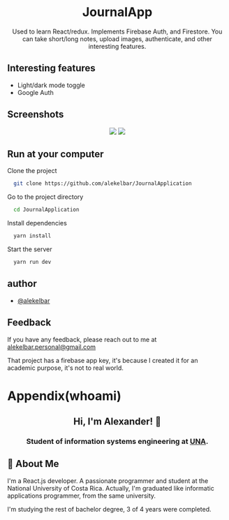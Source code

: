
<h1 align="center"> JournalApp </h1>

<p align="center"> Used to learn React/redux. Implements Firebase Auth, and Firestore. You can take short/long notes, upload images, authenticate, and other interesting features. </p>

## Interesting features

- Light/dark mode toggle
- Google Auth


## Screenshots
<p align="center">
    <img src="https://i.postimg.cc/3N6J7w92/journal-Desktop.png"/>
    <img src="https://i.postimg.cc/kMh5Wj9D/journal-Mobile.png"/>
</p>

## Run at your computer

Clone the project

```bash
  git clone https://github.com/alekelbar/JournalApplication
```

Go to the project directory

```bash
  cd JournalApplication
```

Install dependencies

```bash
  yarn install
```

Start the server

```bash
  yarn run dev
```

## author

- [@alekelbar](https://www.github.com/alekelbar)

## Feedback

If you have any feedback, please reach out to me at alekelbar.personal@gmail.com

That project has a firebase app key, it's because I created it for an academic purpose, it's not to real world.

# Appendix(whoami)
<h2 align="center"> Hi, I'm Alexander! 👋 </h2>

<h3 align="center">Student of information systems engineering at <a href="https://www.una.ac.cr/">UNA</a>.</h3>

## 🚀 About Me
I'm a React.js developer. A passionate programmer and student at the National University of Costa Rica. Actually, I'm graduated like informatic applications programmer, from the same university.

I'm studying the rest of bachelor degree, 3 of 4 years were completed.
